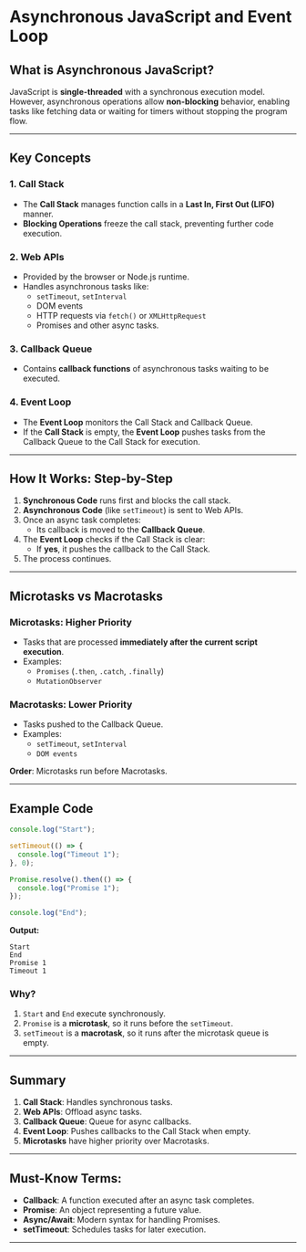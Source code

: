 # Asynchronous JavaScript and Event Loop

## What is Asynchronous JavaScript?
JavaScript is **single-threaded** with a synchronous execution model. However, asynchronous operations allow **non-blocking** behavior, enabling tasks like fetching data or waiting for timers without stopping the program flow.

---

## Key Concepts

### 1. **Call Stack**
- The **Call Stack** manages function calls in a **Last In, First Out (LIFO)** manner.
- **Blocking Operations** freeze the call stack, preventing further code execution.

### 2. **Web APIs**
- Provided by the browser or Node.js runtime.
- Handles asynchronous tasks like:
  - `setTimeout`, `setInterval`
  - DOM events
  - HTTP requests via `fetch()` or `XMLHttpRequest`
  - Promises and other async tasks.

### 3. **Callback Queue**
- Contains **callback functions** of asynchronous tasks waiting to be executed.

### 4. **Event Loop**
- The **Event Loop** monitors the Call Stack and Callback Queue.
- If the **Call Stack** is empty, the **Event Loop** pushes tasks from the Callback Queue to the Call Stack for execution.

---

## How It Works: Step-by-Step

1. **Synchronous Code** runs first and blocks the call stack.
2. **Asynchronous Code** (like `setTimeout`) is sent to Web APIs.
3. Once an async task completes:
   - Its callback is moved to the **Callback Queue**.
4. The **Event Loop** checks if the Call Stack is clear:
   - If **yes**, it pushes the callback to the Call Stack.
5. The process continues.

---

## Microtasks vs Macrotasks

### **Microtasks**: Higher Priority
- Tasks that are processed **immediately after the current script execution**.
- Examples: 
  - `Promises` (`.then`, `.catch`, `.finally`)
  - `MutationObserver`

### **Macrotasks**: Lower Priority
- Tasks pushed to the Callback Queue.
- Examples:
  - `setTimeout`, `setInterval`
  - `DOM events`

**Order**: Microtasks run before Macrotasks.

---

## Example Code

```javascript
console.log("Start");

setTimeout(() => {
  console.log("Timeout 1");
}, 0);

Promise.resolve().then(() => {
  console.log("Promise 1");
});

console.log("End");
```

**Output:**
```
Start
End
Promise 1
Timeout 1
```

### Why?
1. `Start` and `End` execute synchronously.
2. `Promise` is a **microtask**, so it runs before the `setTimeout`.
3. `setTimeout` is a **macrotask**, so it runs after the microtask queue is empty.

---

## Summary

1. **Call Stack**: Handles synchronous tasks.
2. **Web APIs**: Offload async tasks.
3. **Callback Queue**: Queue for async callbacks.
4. **Event Loop**: Pushes callbacks to the Call Stack when empty.
5. **Microtasks** have higher priority over Macrotasks.

---

## Must-Know Terms:
- **Callback**: A function executed after an async task completes.
- **Promise**: An object representing a future value.
- **Async/Await**: Modern syntax for handling Promises.
- **setTimeout**: Schedules tasks for later execution.

---
